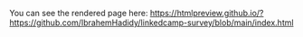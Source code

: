 You can see the rendered page here:
https://htmlpreview.github.io/?https://github.com/IbrahemHadidy/linkedcamp-survey/blob/main/index.html
